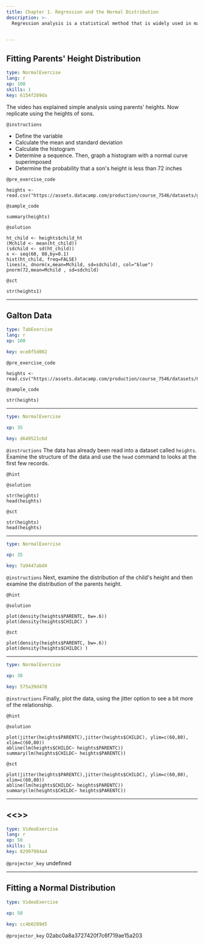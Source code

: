 ```yaml
---
title: Chapter 1. Regression and the Normal Distribution
description: >-
  Regression analysis is a statistical method that is widely used in many fields of study, with actuarial science being no exception. This chapter provides an introduction to the role of the normal distribution in regression, the use of logarithmic transformations in specifying regression relationships and the sampling basis that is critical for inferring regression results to broad populations of interest.


---
```

## Fitting Parents' Height Distribution

```yaml
type: NormalExercise
lang: r
xp: 100
skills: 1
key: 6154f289da
```

The video has explained simple analysis using parents' heights. Now replicate using the heights of sons.


`@instructions`

-  Define the variable
-  Calculate the mean and standard deviation
-  Calculate the histogram
-  Determine a sequence. Then, graph a histogram with a normal curve superimposed
-  Determine the probability that a son's height is less than 72 inches


`@pre_exercise_code`
```{r}
heights <- read.csv("https://assets.datacamp.com/production/course_7546/datasets/galton_height.csv",header=TRUE)
```
`@sample_code`
```{r}
summary(heights)
```
`@solution`
```{r}
ht_child <- heights$child_ht
(Mchild <- mean(ht_child))
(sdchild <- sd(ht_child))
x <- seq(60, 80,by=0.1)
hist(ht_child, freq=FALSE)
lines(x, dnorm(x,mean=Mchild, sd=sdchild), col="blue")
pnorm(72,mean=Mchild , sd=sdchild)
```
`@sct`
```{r}
str(heights1)
```





---
## Galton Data

```yaml
type: TabExercise
lang: r
xp: 100

key: ece8f5d002
```





`@pre_exercise_code`
```{r}
heights <- read.csv("https://assets.datacamp.com/production/course_7546/datasets/GaltonFamily.csv",header=TRUE)
```
`@sample_code`
```{r}
str(heights)
```






***



```yaml
type: NormalExercise

xp: 35

key: d649521c6d
```



`@instructions`
The data has already been read into a dataset called `heights`. Examine the structure of the data and use the `head` command to looks at the first few records.

`@hint`




`@solution`
```{undefined}
str(heights)
head(heights)
```
`@sct`
```{undefined}
str(heights)
head(heights)
```






***



```yaml
type: NormalExercise

xp: 35

key: 7a9447abd4
```



`@instructions`
Next, examine the distribution of the child's height and then examine the distribution of the parents height.

`@hint`




`@solution`
```{undefined}
plot(density(heights$PARENTC, bw=.6))
plot(density(heights$CHILDC) )
```
`@sct`
```{undefined}
plot(density(heights$PARENTC, bw=.6))
plot(density(heights$CHILDC) )
```






***



```yaml
type: NormalExercise

xp: 30

key: 575a39d478
```



`@instructions`
Finally, plot the data, using the jitter option to see a bit more of the relationship.

`@hint`




`@solution`
```{undefined}
plot(jitter(heights$PARENTC),jitter(heights$CHILDC), ylim=c(60,80), xlim=c(60,80))
abline(lm(heights$CHILDC~ heights$PARENTC))
summary(lm(heights$CHILDC~ heights$PARENTC))
```
`@sct`
```{undefined}
plot(jitter(heights$PARENTC),jitter(heights$CHILDC), ylim=c(60,80), xlim=c(60,80))
abline(lm(heights$CHILDC~ heights$PARENTC))
summary(lm(heights$CHILDC~ heights$PARENTC))
```






---
## <<<New Exercise>>>

```yaml
type: VideoExercise
lang: r
xp: 50
skills: 1
key: 82997984a4
```

`@projector_key`
undefined

---
## Fitting a Normal Distribution

```yaml
type: VideoExercise

xp: 50

key: cc4b0289d5
```

`@projector_key`
02abc0a8a3727420f7c6f719ae15a203